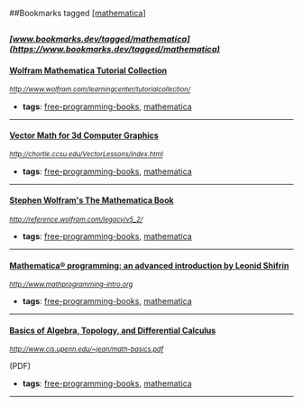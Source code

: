 ##Bookmarks tagged [[mathematica]](https://www.bookmarks.dev?q=[mathematica])

_<sup><sup>[www.bookmarks.dev/tagged/mathematica](https://www.bookmarks.dev/tagged/mathematica)</sup></sup>_
---
#### [Wolfram Mathematica Tutorial Collection](http://www.wolfram.com/learningcenter/tutorialcollection/)
_<sup>http://www.wolfram.com/learningcenter/tutorialcollection/</sup>_

* **tags**: [free-programming-books](../tagged/free-programming-books.md), [mathematica](../tagged/mathematica.md)
---
#### [Vector Math for 3d Computer Graphics](http://chortle.ccsu.edu/VectorLessons/index.html)
_<sup>http://chortle.ccsu.edu/VectorLessons/index.html</sup>_

* **tags**: [free-programming-books](../tagged/free-programming-books.md), [mathematica](../tagged/mathematica.md)
---
#### [Stephen Wolfram's The Mathematica Book](http://reference.wolfram.com/legacy/v5_2/)
_<sup>http://reference.wolfram.com/legacy/v5_2/</sup>_

* **tags**: [free-programming-books](../tagged/free-programming-books.md), [mathematica](../tagged/mathematica.md)
---
#### [Mathematica® programming: an advanced introduction by Leonid Shifrin](http://www.mathprogramming-intro.org)
_<sup>http://www.mathprogramming-intro.org</sup>_

* **tags**: [free-programming-books](../tagged/free-programming-books.md), [mathematica](../tagged/mathematica.md)
---
#### [Basics of Algebra, Topology, and Differential Calculus](http://www.cis.upenn.edu/~jean/math-basics.pdf)
_<sup>http://www.cis.upenn.edu/~jean/math-basics.pdf</sup>_

(PDF)
* **tags**: [free-programming-books](../tagged/free-programming-books.md), [mathematica](../tagged/mathematica.md)
---
